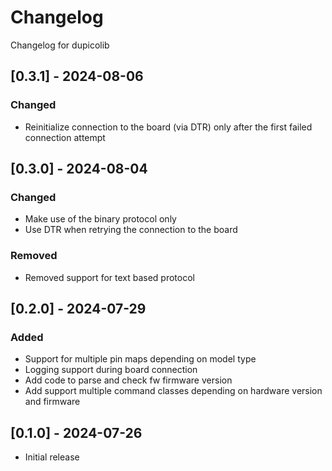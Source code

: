 # Changelog
Changelog for dupicolib

## [0.3.1] - 2024-08-06
### Changed
- Reinitialize connection to the board (via DTR) only after the first failed connection attempt

## [0.3.0] - 2024-08-04
### Changed
- Make use of the binary protocol only
- Use DTR when retrying the connection to the board

### Removed
- Removed support for text based protocol

## [0.2.0] - 2024-07-29

### Added
- Support for multiple pin maps depending on model type
- Logging support during board connection
- Add code to parse and check fw firmware version
- Add support multiple command classes depending on hardware version and firmware

## [0.1.0] - 2024-07-26

- Initial release

